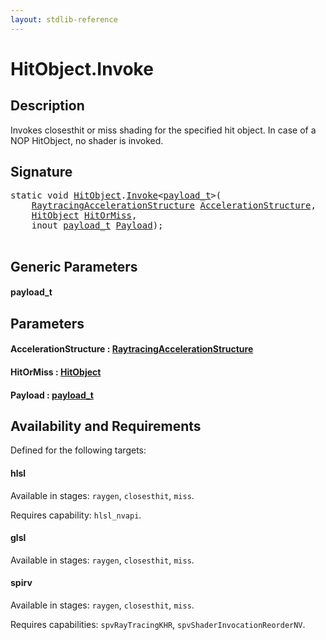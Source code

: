 ```yaml
---
layout: stdlib-reference
---
```


# HitObject\.Invoke

## Description

Invokes closesthit or miss shading for the specified hit object. In case of a NOP HitObject, no
shader is invoked.




## Signature 

<pre>
<span class='code_keyword'>static</span> <span class="code_keyword">void</span> <a href="../types/hitobject-03/index.html" class="code_type">HitObject</a>.<a href="invoke-0.html">Invoke</a>&lt;<a href="invoke-0.html#typeparam-payload_t" class="code_type">payload_t</a>&gt;(
    <a href="../types/raytracingaccelerationstructure-0am/index.html" class="code_type">RaytracingAccelerationStructure</a> <a href="invoke-0.html#decl-AccelerationStructure" class="code_param">AccelerationStructure</a>,
    <a href="../types/hitobject-03/index.html" class="code_type">HitObject</a> <a href="invoke-0.html#decl-HitOrMiss" class="code_param">HitOrMiss</a>,
    <span class="code_keyword">inout</span> <a href="invoke-0.html#typeparam-payload_t" class="code_type">payload_t</a> <a href="invoke-0.html#decl-Payload" class="code_param">Payload</a>);

</pre>

## Generic Parameters

####  <a id="typeparam-payload_t"></a>payload\_t

## Parameters

####  <a id="decl-AccelerationStructure"></a>AccelerationStructure  : [RaytracingAccelerationStructure](../types/raytracingaccelerationstructure-0am/index.html)
####  <a id="decl-HitOrMiss"></a>HitOrMiss  : [HitObject](../types/hitobject-03/index.html)
####  <a id="decl-Payload"></a>Payload  : [payload\_t](invoke-0.html#typeparam-payload_t)

## Availability and Requirements

Defined for the following targets:

#### hlsl
Available in stages: `raygen`, `closesthit`, `miss`.

Requires capability: `hlsl_nvapi`.
#### glsl
Available in stages: `raygen`, `closesthit`, `miss`.

#### spirv
Available in stages: `raygen`, `closesthit`, `miss`.

Requires capabilities: `spvRayTracingKHR`, `spvShaderInvocationReorderNV`.


